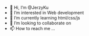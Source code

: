 - 👋 Hi, I’m @JerzyKu
- 👀 I’m interested in Web development
- 🌱 I’m currently learning html/css/js
- 💞️ I’m looking to collaborate on 
- 📫 How to reach me ...

<!---
JerzyKu/JerzyKu is a ✨ special ✨ repository because its `README.md` (this file) appears on your GitHub profile.
You can click the Preview link to take a look at your changes.
--->
